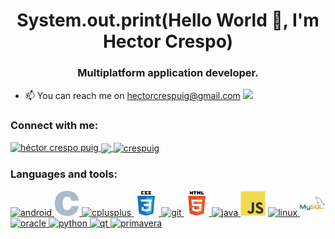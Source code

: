 <h1 align = "center"> System.out.print(Hello World 👋, I'm Hector Crespo) </h1>
<h3 align = "center"> Multiplatform application developer. </h3>

- 📫 You can reach me on hectorcrespuig@gmail.com <img src = "https://img.shields.io/badge/Gmail-D14836?style=for-the-badge&logo=gmail&logoColor=white"/> 

<h3 align = "left"> Connect with me: </h3>
<p align = " izquierda ">
<a href=" https://www.linkedin.com/in/h%C3%A9ctor-crespo-puig-b22141b9/" target="blank"> <img align =" center "src =" https://cdn.jsdelivr.net/npm/ simple-icons@3.0.1/icons/linkedin.svg "alt =" héctor crespo puig "height =" 30 "width =" 40 "/> </ a>
<a  href=" https://www.facebook.com/hector.crespopuig" target="blank"> <img align = "center" src = http://i.imgur.com/P3YfQoD.pngalt =" héctor crespuig "height =" 30 "width =" 40 "/> </a>
<a href =" https://instagram.com/crespuig "target =" blank " > <img align = "center" src = "https://cdn.jsdelivr.net/npm/simple-icons@3.0.1/icons/instagram.svg" alt = "crespuig" height = "30" width = " 40 "/> </a>
</p>

<h3 align =" left "> Languages and tools: </h3>
<p align = "left"> <a href="https://developer.android.com" target="_blank"> <img src = "https://raw.githubusercontent.com/devicons/devicon/master/ icons / android / android-original-wordmark.svg "alt =" android "width =" 40 "height =" 40 "/> </a> <a href =" https://www.cprogramming.com/ "target = "_ en blanco"> <img src = "https://raw.githubusercontent.com/devicons/devicon/master/icons/c/c-original.svg" alt = "c" width = "40" height = "40 "/> </a> <a href="https://www.w3schools.com/cpp/" target="_blank"> <img src =" https: //raw.githubusercontent.com / devicons / devicon / master / icons / cplusplus / cplusplus-original.svg "alt =" cplusplus "width =" 40 "height =" 40 "/> </a> <a href =" https: // www. w3schools.com/css/ "target =" _ blank "> <img src =" https://raw.githubusercontent.com/devicons/devicon/master/icons/css3/css3-original-wordmark.svg "alt =" css3 "width =" 40 "height =" 40 "/> </a> <a href="https://git-scm.com/" target="_blank"> <img src =" https: // www. vectorlogo.zone/logos/git-scm/git-scm-icon.svg "alt =" git "width =" 40 "height =" 40 "/> </a> <a href =" https: // www. w3.org/html/ "target =" _ blank "><img src = "https://raw.githubusercontent.com/devicons/devicon/master/icons/html5/html5-original-wordmark.svg" alt = "html5" width = "40" height = "40" /> </a> <a href="https://www.java.com" target="_blank"> <img src = "https://raw.githubusercontent.com/devicons/devicon/master/icons/java/ java-original.svg "alt =" java "width =" 40 "height =" 40 "/> </a> <a href =" https://developer.mozilla.org/en-US/docs/Web/ JavaScript "target =" _ blank "> <img src =" https://raw.githubusercontent.com/devicons/devicon/master/icons/javascript/javascript-original.svg "alt =" javascript "width =" 40 "de altura = "40" /></a> <a href="https://www.linux.org/" target="_blank"> <img src = "https://raw.githubusercontent.com/devicons/devicon/master/icons/linux /linux-original.svg "alt =" linux "width =" 40 "height =" 40 "/> </a> <a href="https://www.mysql.com/" target="_blank"> <img src = "https://raw.githubusercontent.com/devicons/devicon/master/icons/mysql/mysql-original-wordmark.svg" alt = "mysql" width = "40" height = "40" /> </a> <a href="https://www.oracle.com/" target="_blank"> <img src = "https://raw.githubusercontent.com/devicons/devicon/master/icons/oracle /oracle-original.svg "alt = "oracle" width = "40" height = "40" /> </a> <a href="https://www.python.org" target="_blank"> <img src = "https: / /raw.githubusercontent.com/devicons/devicon/master/icons/python/python-original.svg "alt =" python "width =" 40 "height =" 40 "/> </a> <a href =" https : //www.qt.io/ "target =" _ blank "> <img src =" https://upload.wikimedia.org/wikipedia/commons/0/0b/Qt_logo_2016.svg "alt =" qt "width = "40" height = "40" /> </a> <a href="https://spring.io/" target="_blank"> <img src = "https://www.vectorlogo.zone/logos / springio / springio-icon.svg "alt =" primavera "width =" 40 "height =" 40 "/> </a> </p>
